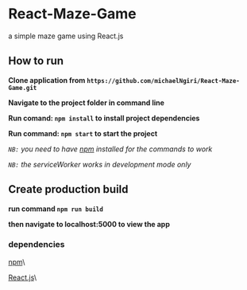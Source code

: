 # React-Maze-Game
a simple maze game using React.js


## How to run

**Clone application from `https://github.com/michaelNgiri/React-Maze-Game.git`**

**Navigate to the project folder in command line**

**Run comand: `npm install`  to install project dependencies**

**Run command: `npm start` to start the project**

*`NB:` you need to have  [npm](https://www.npmjs.com/ "Install npm ") installed for the commands to work*

*`NB:` the serviceWorker works in development mode only*



## Create production build
**run command `npm run build`**

**then navigate to localhost:5000 to view the app**


### dependencies
[npm](https://www.npmjs.com/)\

[React.js](https://reactjs.org/)\
